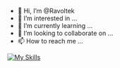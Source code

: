 - 👋 Hi, I’m @Ravoltek
- 👀 I’m interested in ...
- 🌱 I’m currently learning ...
- 💞️ I’m looking to collaborate on ...
- 📫 How to reach me ...

[![My Skills](https://skillicons.dev/icons?i=js,html,css,wasm)](https://skillicons.dev)
